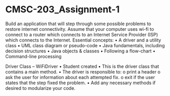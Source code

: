 # CMSC-203_Assignment-1
Build an application that will step through some possible problems to restore internet connectivity.  Assume that your computer uses wi-fi to connect to a router which connects to an Internet Service Provider (ISP) which connects to the Internet.
Essential concepts:
•	A driver and a utility class 
•	UML class diagram or pseudo-code
•	Java fundamentals, including decision structures 
•	Java objects & classes 
•	Following a flow-chart
•	Command-line processing


Driver Class – WiFiDriver
•	Student created
•	This is the driver class that contains a main method.
•	The driver is responsible to:
o	print a header
o	ask the user for information about each attempted fix.
o	exit if the user states that the step fixed the problem.
•	Add any necessary methods if desired to modularize your code. 

